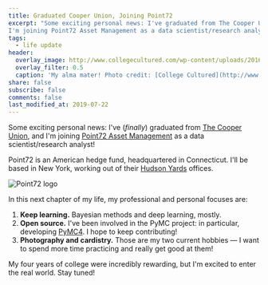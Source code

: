 ```yaml
---
title: Graduated Cooper Union, Joining Point72
excerpt: "Some exciting personal news: I've graduated from The Cooper Union and
I'm joining Point72 Asset Management as a data scientist/research analyst!"
tags:
  - life update
header:
  overlay_image: http://www.collegecultured.com/wp-content/uploads/2016/01/My-Experience-at-The-Cooper-Union.jpg
  overlay_filter: 0.5
  caption: 'My alma mater! Photo credit: [College Cultured](http://www.collegecultured.com/2016/01/10/my-experience-at-the-cooper-union)'
share: false
subscribe: false
comments: false
last_modified_at: 2019-07-22
---
```


Some exciting personal news: I've (_finally_) graduated from [The Cooper
Union](http://cooper.edu/welcome), and I'm joining [Point72 Asset
Management](https://www.point72.com/) as a data scientist/research analyst!

Point72 is an American hedge fund, headquartered in Connecticut. I'll be based
in New York, working out of their [Hudson
Yards](https://www.hudsonyardsnewyork.com/work/55-hudson-yards) offices.

![Point72 logo](https://www.point72.com/wp-content/uploads/2017/03/point72-recropped.png)

In this next chapter of my life, my professional and personal focuses are:

1. **Keep learning.** Bayesian methods and deep learning, mostly.
1. **Open source.** I've been involved in the PyMC project: in particular,
   developing [PyMC4](https://github.com/pymc-devs/pymc4). I hope to keep
   contributing!
1. **Photography and cardistry.** Those are my two current hobbies — I want to
   spend more time practicing and really get good at them!

My four years of college were incredibly rewarding, but I'm excited to enter the
real world. Stay tuned!
